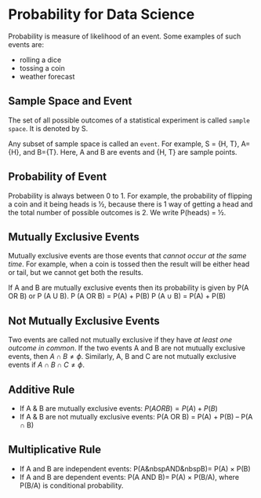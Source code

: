 # Probability for Data Science

Probability is measure of likelihood of an event. Some examples of such events are:
* rolling a dice
* tossing a coin
* weather forecast

## Sample Space and Event

The set of all possible outcomes of a statistical experiment is called `sample space`. It is denoted by S. 

Any subset of sample space is called an `event`. For example, S = {H, T}, A={H}, and B={T}. Here, A and B are events and {H, T} are sample points.


## Probability of Event

Probability is always between 0 to 1. For example, the probability of flipping a coin and it being heads is ½, because there is 1 way of getting a head and the total number of possible outcomes is 2. We write P(heads) = ½.


## Mutually Exclusive Events

Mutually exclusive events are those events that *cannot occur at the same time*. For example, when a coin is tossed then the result will be either head or tail, but we cannot get both the results.

If A and B are mutually exclusive events then its probability is given by P(A OR B) or P (A U B). P (A OR B) = P(A) + P(B) P (A ∪ B) = P(A) + P(B)


## Not Mutually Exclusive Events

Two events are called not mutually exclusive if they have *at least one outcome in common*. If the two events A and B are not mutually exclusive events, then $A ∩ B ≠ ϕ$. Similarly, A, B and C are not mutually exclusive events if $A ∩ B ∩ C ≠ ϕ$.


## Additive Rule

* If A & B are mutually exclusive events: $P(A OR B) = P(A) + P(B)$
* If A & B are not mutually exclusive events: P(A OR B) = P(A) + P(B) – P(A ∩ B)


## Multiplicative Rule

* If A and B are independent events: P(A&nbspAND&nbspB)= P(A) $\times$ P(B)
* If A and B are dependent events: P(A AND B)= P(A) $\times$ P(B/A), where P(B/A) is conditional probability.


